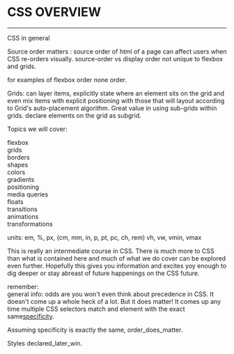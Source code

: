 # CSS OVERVIEW

---

CSS in general

Source order matters : source order of html of a page can affect users when CSS re-orders visually.  source-order vs display order not unique to flexbox and grids.

for examples of flexbox order none order.

Grids: can layer items, explicitly state where an element sits on the grid and even mix items with explicit positioning with those that will layout according to Grid's auto-placement algorithm.  Great value in using sub-grids within grids. declare elements on the grid as subgrid.

Topics we will cover:

flexbox  
grids  
borders  
shapes  
colors  
gradients  
positioning  
media queries  
floats  
transitions  
animations  
transformations

units: em, %, px, \(cm, mm, in, p, pt, pc, ch, rem\) vh, vw, vmin, vmax

This is really an intermediate course in CSS.  There is much more to CSS than what is contained here and much of what we do cover can be explored even further. Hopefully this gives you information and excites yoy enough to dig deeper or stay abreast of future happenings on the CSS future.

remember:  
general info: odds are you won't even think about precedence in CSS. It doesn't come up a whole heck of a lot. But it does matter! It comes up any time multiple CSS selectors match and element with the exact same[specificity](https://css-tricks.com/specifics-on-css-specificity/).

Assuming specificity is exactly the same, order\_does\_matter.

Styles declared\_later\_win.

